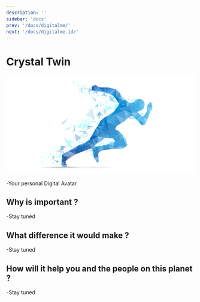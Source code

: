 ```yaml
---
description: ''
sidebar: 'docs'
prev: '/docs/digitalme/'
next: '/docs/digitalme-id/'
---
```


# Crystal Twin

![](./img/crystaltwin.png)

-Your personal Digital Avatar

## Why is important ?

-Stay tuned

## What difference it would make ?

-Stay tuned

## How will it help you and the people on this planet ?

-Stay tuned
